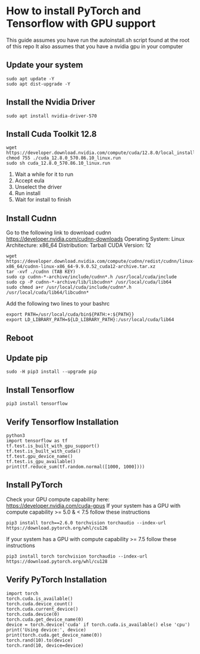 # How to install PyTorch and Tensorflow with GPU support
This guide assumes you have run the autoinstall.sh script found at the root of this repo
It also assumes that you have a nvidia gpu in your computer

## Update your system
```
sudo apt update -Y
sudo apt dist-upgrade -Y
```

## Install the Nvidia Driver
```
sudo apt install nvidia-driver-570
```

## Install Cuda Toolkit 12.8
```
wget https://developer.download.nvidia.com/compute/cuda/12.8.0/local_installers/cuda_12.8.0_570.86.10_linux.run
chmod 755 ./cuda_12.8.0_570.86.10_linux.run
sudo sh cuda_12.8.0_570.86.10_linux.run
```
1. Wait a while for it to run
2. Accept eula
3. Unselect the driver
4. Run install
5. Wait for install to finish

## Install Cudnn
Go to the following link to download cudnn https://developer.nvidia.com/cudnn-downloads
Operating System: Linux
Architecture: x86_64
Distribution: Tarball
CUDA Version: 12
```
wget https://developer.download.nvidia.com/compute/cudnn/redist/cudnn/linux-x86_64/cudnn-linux-x86_64-9.9.0.52_cuda12-archive.tar.xz
tar -xvf ./cudnn (TAB KEY)
sudo cp cudnn-*-archive/include/cudnn*.h /usr/local/cuda/include
sudo cp -P cudnn-*-archive/lib/libcudnn* /usr/local/cuda/lib64
sudo chmod a+r /usr/local/cuda/include/cudnn*.h /usr/local/cuda/lib64/libcudnn*
```
Add the following two lines to your bashrc
```
export PATH=/usr/local/cuda/bin${PATH:+:${PATH}}
export LD_LIBRARY_PATH=${LD_LIBRARY_PATH}:/usr/local/cuda/lib64
```

## Reboot

## Update pip
```
sudo -H pip3 install --upgrade pip
```

## Install Tensorflow
```
pip3 install tensorflow
```

## Verify Tensorflow Installation
```
python3
import tensorflow as tf
tf.test.is_built_with_gpu_support()
tf.test.is_built_with_cuda()
tf.test.gpu_device_name()
tf.test.is_gpu_available()
print(tf.reduce_sum(tf.random.normal([1000, 1000]))) 
```

## Install PyTorch
Check your GPU compute capability here: https://developer.nvidia.com/cuda-gpus
If your system has a GPU with compute capability >= 5.0 & < 7.5 follow these instructions
```
pip3 install torch==2.6.0 torchvision torchaudio --index-url https://download.pytorch.org/whl/cu126
```
If your system has a GPU with compute capability >= 7.5 follow these instructions
```
pip3 install torch torchvision torchaudio --index-url https://download.pytorch.org/whl/cu128
```

## Verify PyTorch Installation
```
import torch
torch.cuda.is_available()
torch.cuda.device_count()
torch.cuda.current_device()
torch.cuda.device(0)
torch.cuda.get_device_name(0)
device = torch.device('cuda' if torch.cuda.is_available() else 'cpu')
print('Using device:', device)
print(torch.cuda.get_device_name(0))
torch.rand(10).to(device)
torch.rand(10, device=device)
```

